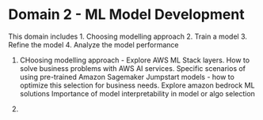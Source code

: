 # Domain 2 - ML Model Development
This domain includes
    1. Choosing modelling approach
    2. Train a model
    3. Refine the model 
    4. Analyze the model performance

1. CHoosing modelling approach - 
    Explore AWS ML Stack layers.
    How to solve business problems with AWS AI services.
    Specific scenarios of using pre-trained Amazon Sagemaker Jumpstart models - how to optimize this selection for business needs.
    Explore amazon bedrock ML solutions
    Importance of model interpretability in model or algo selection

2. 



